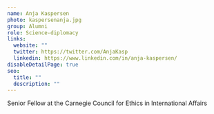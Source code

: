 ```yaml
---
name: Anja Kaspersen
photo: kaspersenanja.jpg
group: Alumni
role: Science-diplomacy
links:
  website: ""
  twitter: https://twitter.com/AnjaKasp
  linkedin: https://www.linkedin.com/in/anja-kaspersen/
disableDetailPage: true
seo:
  title: ""
  description: ""
---
```


Senior Fellow at the Carnegie Council for Ethics in International Affairs
